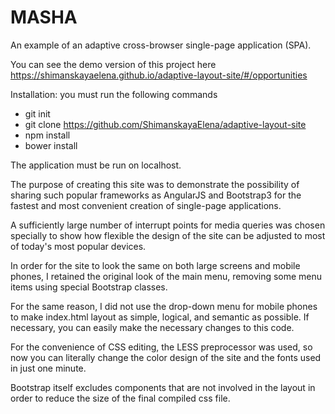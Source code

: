# MASHA

An example of an adaptive cross-browser single-page application (SPA).

You can see the demo version of this project here https://shimanskayaelena.github.io/adaptive-layout-site/#/opportunities

Installation: you must run the following commands
- git init
- git clone https://github.com/ShimanskayaElena/adaptive-layout-site
- npm install
- bower install

The application must be run on localhost.

The purpose of creating this site was to demonstrate the possibility of sharing such popular frameworks as AngularJS and Bootstrap3 for the fastest and most convenient creation of single-page applications.

A sufficiently large number of interrupt points for media queries was chosen specially to show how flexible the design of the site can be adjusted to most of today's most popular devices.

In order for the site to look the same on both large screens and mobile phones, I retained the original look of the main menu, removing some menu items using special Bootstrap classes.

For the same reason, I did not use the drop-down menu for mobile phones to make index.html layout as simple, logical, and semantic as possible. If necessary, you can easily make the necessary changes to this code.

For the convenience of CSS editing, the LESS preprocessor was used, so now you can literally change the color design of the site and the fonts used in just one minute.

Bootstrap itself excludes components that are not involved in the layout in order to reduce the size of the final compiled css file.